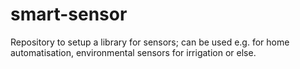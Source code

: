 # smart-sensor

Repository to setup a library for sensors; can be used e.g. for home automatisation, environmental sensors for irrigation or else.